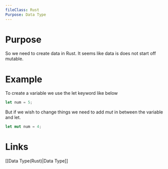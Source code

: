 ```yaml
---
fileClass: Rust
Purpose: Data Type
---
```

# Purpose
So we need to create data in Rust. It seems like data is does not start off mutable.

# Example

To create a variable we use the let keyword like below

```Rust
let num = 5;
```
But if we wish to change things we need to add *mut* in between the variable and let.

```Rust
let mut num = 4;
```



# Links

[[Data Type(Rust)|Data Type]]
